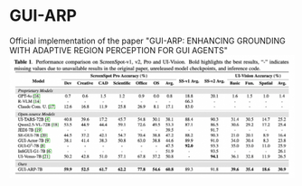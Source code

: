 # GUI-ARP
Official implementation of the paper "GUI-ARP: ENHANCING GROUNDING WITH ADAPTIVE REGION PERCEPTION FOR GUI AGENTS"
![image](assets/main_results.png)
